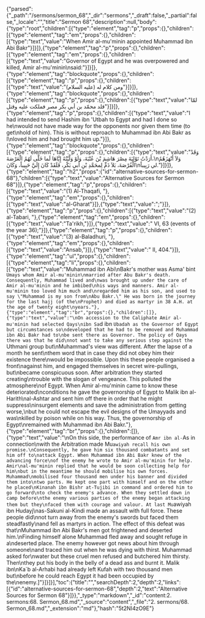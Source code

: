 {"parsed":{"_path":"/sermons/sermon_68","_dir":"sermons","_draft":false,"_partial":false,"_locale":"","title":"Sermon 68","description":null,"body":{"type":"root","children":[{"type":"element","tag":"p","props":{},"children":[{"type":"element","tag":"em","props":{},"children":[{"type":"text","value":"When Amir al-mu'minin appointed Muhammad ibn Abi Bakr"}]}]},{"type":"element","tag":"p","props":{},"children":[{"type":"element","tag":"em","props":{},"children":[{"type":"text","value":"Governor of Egypt and he was overpowered and killed, Amir al-mu'minin\nsaid:"}]}]},{"type":"element","tag":"blockquote","props":{},"children":[{"type":"element","tag":"p","props":{},"children":[{"type":"text","value":"ومن كلام له (عليه السلام)"}]}]},{"type":"element","tag":"blockquote","props":{},"children":[{"type":"element","tag":"p","props":{},"children":[{"type":"text","value":"لمّا قلد محمّد بن أبي بكر مصر فملكت عليه وقتل"}]}]},{"type":"element","tag":"p","props":{},"children":[{"type":"text","value":"I had intended to send Hashim ibn 'Utbah to Egypt and had l done so he\nwould not have made way for the opponents nor given them time (to get\nhold of him). This is without reproach to Muhammad ibn Abi Bakr as I\nloved him and had brought him up."}]},{"type":"element","tag":"blockquote","props":{},"children":[{"type":"element","tag":"p","props":{},"children":[{"type":"text","value":"وَقَدْ أَرَدْتُ تَوْلِيَةَ مِصْرَ هَاشِمَ بْنَ عُتْبَةَ، وَلَوْ وَلَّيْتُهُ إِيَّاهَا لَما خَلَّى لَهُمُ الْعَرْصَةَ،\nوَلاَ أَنْهَزَهُمُ الْفُرْصَةَ، بَلاَ ذَمٍّ لِمحَمَّدِ بْنِ أَبي بَكْر، فَلَقَدْ كَانَ إِلَيَّ حَبِيباً، وَكَانَ\nلي رَبِيباً."}]}]},{"type":"element","tag":"h2","props":{"id":"alternative-sources-for-sermon-68"},"children":[{"type":"text","value":"Alternative Sources for Sermon 68"}]},{"type":"element","tag":"p","props":{},"children":[{"type":"text","value":"(1) Al-Thaqafi, "},{"type":"element","tag":"em","props":{},"children":[{"type":"text","value":"al-Gharat"}]},{"type":"text","value":";"}]},{"type":"element","tag":"p","props":{},"children":[{"type":"text","value":"(2) al-Tabari, "},{"type":"element","tag":"em","props":{},"children":[{"type":"text","value":"Ta'rikh,"}]},{"type":"text","value":" VI, 63 (events of the year 36);"}]},{"type":"element","tag":"p","props":{},"children":[{"type":"text","value":"(3) al-Baladhuri, "},{"type":"element","tag":"em","props":{},"children":[{"type":"text","value":"Ansab,"}]},{"type":"text","value":" II, 404."}]},{"type":"element","tag":"ul","props":{},"children":[{"type":"element","tag":"li","props":{},"children":[{"type":"text","value":"Muhammad ibn Abi\nBakr's mother was Asma' bint `Umays whom Amir al-mu'minin\nmarried after Abu Bakr's death. Consequently, Muhammad lived and\nwas brought up under the care of Amir al-mu'minin and he imbibed\nhis ways and manners. Amir al-mu'minin too loved him much and\nregarded him as his son, and used to say \"Muhammad is my son from\nAbu Bakr.\" He was born in the journey for the last hajj (of the\nProphet) and died as martyr in 38 A.H. at the age of twenty eight\nyears."},{"type":"element","tag":"br","props":{},"children":[]},{"type":"text","value":"\nOn accession to the Caliphate Amir al-mu'minin had selected Qays\nibn Sa`d ibn `Ubadah as the Governor of Egypt but circumstances so\ndeveloped that he had to be removed and Muhammad ibn Abi Bakr had to\nbe sent there as Governor. The policy of Qays there was that he did\nnot want to take any serious step against the `Uthmani group but\nMuhammad's view was different. After the lapse of a month he sent\nthem word that in case they did not obey him their existence there\nwould be impossible. Upon this these people organised a front\nagainst him, and engaged themselves in secret wire-pullings, but\nbecame conspicuous soon. After arbitration they started creating\ntrouble with the slogan of vengeance. This polluted the atmosphere\nof Egypt. When Amir al-mu'minin came to know these deteriorated\nconditions he gave the governorship of Egypt to Malik ibn al-Harith\nal-Ashtar and sent him off there in order that he might suppress\ninsurgent elements and save the administration from getting worse,\nbut he could not escape the evil designs of the Umayyads and was\nkilled by poison while on his way. Thus, the governorship of Egypt\nremained with Muhammad ibn Abi Bakr."},{"type":"element","tag":"br","props":{},"children":[]},{"type":"text","value":"\nOn this side, the performance of `Amr ibn al-`As in connection\nwith the Arbitration made Mu`awiyah recall his own promise.\nConsequently, he gave him six thousand combatants and set him off to\nattack Egypt. When Muhammad ibn Abi Bakr knew of the advancing force\nof the enemy he wrote to Amir al-mu'minin for help. Amir\nal-mu'minin replied that he would be soon collecting help for him\nbut in the meantime he should mobilise his own forces. Muhammad\nmobilised four thousand men under his banner and divided them into\ntwo parts. He kept one part with himself and on the other he placed\nKinanah ibn Bishr at-Tujibi in command and ordered him to go forward\nto check the enemy's advance. When they settled down in camp before\nthe enemy various parties of the enemy began attacking them but they\nfaced them with courage and valour. At last Mu`awiyah ibn Hudayj\nas-Sakuni al-Kindi made an assault with full force. These people did\nnot turn away from the enemy's swords but faced them steadfastly\nand fell as martyrs in action. The effect of this defeat was that\nMuhammad ibn Abi Bakr's men got frightened and deserted him.\nFinding himself alone Muhammad fled away and sought refuge in a\ndeserted place. The enemy however got news about him through someone\nand traced him out when he was dying with thirst. Muhammad asked for\nwater but these cruel men refused and butchered him thirsty. Then\nthey put his body in the belly of a dead ass and burnt it. Malik ibn\nKa`b al-Arhabi had already left Kufah with two thousand men but\nbefore he could reach Egypt it had been occupied by the\nenemy.]"}]}]}],"toc":{"title":"","searchDepth":2,"depth":2,"links":[{"id":"alternative-sources-for-sermon-68","depth":2,"text":"Alternative Sources for Sermon 68"}]}},"_type":"markdown","_id":"content:2. sermons:68. Sermon_68.md","_source":"content","_file":"2. sermons/68. Sermon_68.md","_extension":"md"},"hash":"5t2NI4zO9E"}